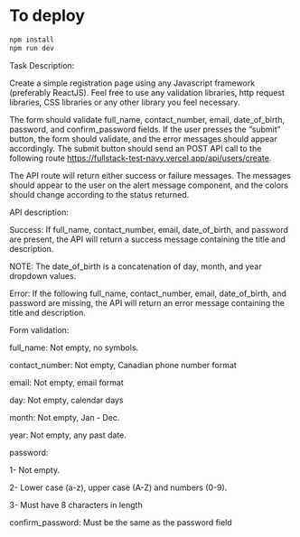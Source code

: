 # To deploy

```bash
npm install
npm run dev
```

Task Description:

Create a simple registration page using any Javascript framework (preferably ReactJS). Feel free to use any validation libraries, http request libraries, CSS libraries or any other library you feel necessary. 

 The form should validate full_name, contact_number, email, date_of_birth, password, and confirm_password fields. If the user presses the “submit” button, the form should validate, and the error messages should appear accordingly. The submit button should send an POST API call to the following route https://fullstack-test-navy.vercel.app/api/users/create. 

The API route will return either success or failure messages. The messages should appear to the user on the alert message component, and the colors should change according to the status returned.

 

 API description:

 Success: If full_name, contact_number, email, date_of_birth, and password are present, the API will return a success message containing the title and description. 

 

NOTE: The date_of_birth is a concatenation of day, month, and year dropdown values. 

Error:  If the following full_name, contact_number, email, date_of_birth, and password are missing, the API will return an error message containing the title and description. 

Form validation:

full_name: Not empty, no symbols.

contact_number: Not empty, Canadian phone number format

email: Not empty, email format

day: Not empty, calendar days

month: Not empty, Jan - Dec.

year: Not empty, any past date. 

password: 

1- Not empty.

2- Lower case (a-z), upper case (A-Z) and numbers (0-9).

3- Must have 8 characters in length

confirm_password: Must be the same as the password field